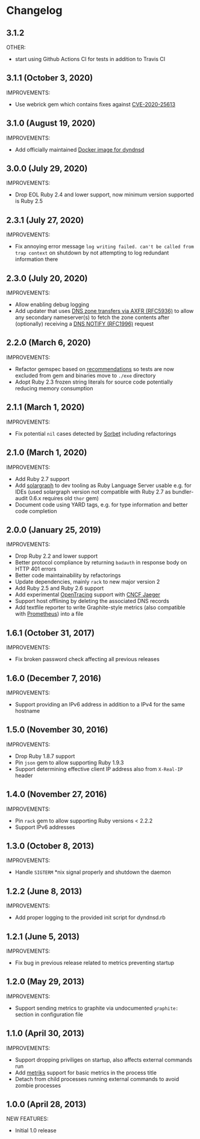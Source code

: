 # Changelog

## 3.1.2

OTHER:

- start using Github Actions CI for tests in addition to Travis CI

## 3.1.1 (October 3, 2020)

IMPROVEMENTS:

- Use webrick gem which contains fixes against [CVE-2020-25613](https://www.ruby-lang.org/en/news/2020/09/29/http-request-smuggling-cve-2020-25613/)

## 3.1.0 (August 19, 2020)

IMPROVEMENTS:

- Add officially maintained [Docker image for dyndnsd](https://hub.docker.com/r/cmur2/dyndnsd)

## 3.0.0 (July 29, 2020)

IMPROVEMENTS:

- Drop EOL Ruby 2.4 and lower support, now minimum version supported is Ruby 2.5

## 2.3.1 (July 27, 2020)

IMPROVEMENTS:

- Fix annoying error message `log writing failed. can't be called from trap context` on shutdown by not attempting to log redundant information there

## 2.3.0 (July 20, 2020)

IMPROVEMENTS:

- Allow enabling debug logging
- Add updater that uses [DNS zone transfers via AXFR (RFC5936)](https://tools.ietf.org/html/rfc5936) to allow any secondary nameserver(s) to fetch the zone contents after (optionally) receiving a [DNS NOTIFY (RFC1996)](https://tools.ietf.org/html/rfc1996) request

## 2.2.0 (March 6, 2020)

IMPROVEMENTS:

- Refactor gemspec based on [recommendations](https://piotrmurach.com/articles/writing-a-ruby-gem-specification/) so tests are now excluded from gem and binaries move to `./exe` directory
- Adopt Ruby 2.3 frozen string literals for source code potentially reducing memory consumption

## 2.1.1 (March 1, 2020)

IMPROVEMENTS:

- Fix potential `nil` cases detected by [Sorbet](https://sorbet.org) including refactorings

## 2.1.0 (March 1, 2020)

IMPROVEMENTS:

- Add Ruby 2.7 support
- Add [solargraph](https://github.com/castwide/solargraph) to dev tooling as Ruby Language Server usable e.g. for IDEs (used solargraph version not compatible with Ruby 2.7 as bundler-audit 0.6.x requires old `thor` gem)
- Document code using YARD tags, e.g. for type information and better code completion

## 2.0.0 (January 25, 2019)

IMPROVEMENTS:

- Drop Ruby 2.2 and lower support
- Better protocol compliance by returning `badauth` in response body on HTTP 401 errors
- Better code maintainability by refactorings
- Update dependencies, mainly `rack` to new major version 2
- Add Ruby 2.5 and Ruby 2.6 support
- Add experimental [OpenTracing](https://opentracing.io/) support with [CNCF Jaeger](https://github.com/jaegertracing/jaeger)
- Support host offlining by deleting the associated DNS records
- Add textfile reporter to write Graphite-style metrics (also compatible with [Prometheus](https://prometheus.io/)) into a file

## 1.6.1 (October 31, 2017)

IMPROVEMENTS:

- Fix broken password check affecting all previous releases

## 1.6.0 (December 7, 2016)

IMPROVEMENTS:

- Support providing an IPv6 address in addition to a IPv4 for the same hostname

## 1.5.0 (November 30, 2016)

IMPROVEMENTS:

- Drop Ruby 1.8.7 support
- Pin `json` gem to allow supporting Ruby 1.9.3
- Support determining effective client IP address also from `X-Real-IP` header

## 1.4.0 (November 27, 2016)

IMPROVEMENTS:

- Pin `rack` gem to allow supporting Ruby versions < 2.2.2
- Support IPv6 addresses

## 1.3.0 (October 8, 2013)

IMPROVEMENTS:

- Handle `SIGTERM` \*nix signal properly and shutdown the daemon

## 1.2.2 (June 8, 2013)

IMPROVEMENTS:

- Add proper logging to the provided init script for dyndnsd.rb

## 1.2.1 (June 5, 2013)

IMPROVEMENTS:

- Fix bug in previous release related to metrics preventing startup

## 1.2.0 (May 29, 2013)

IMPROVEMENTS:

- Support sending metrics to graphite via undocumented `graphite:` section in configuration file

## 1.1.0 (April 30, 2013)

IMPROVEMENTS:

- Support dropping priviliges on startup, also affects external commands run
- Add [metriks](https://github.com/eric/metriks) support for basic metrics in the process title
- Detach from child processes running external commands to avoid zombie processes

## 1.0.0 (April 28, 2013)

NEW FEATURES:

- Initial 1.0 release
